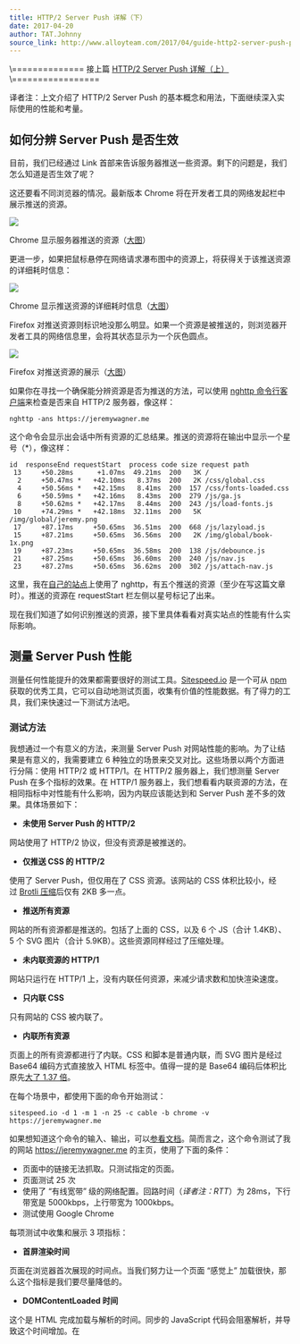 ```yaml
---
title: HTTP/2 Server Push 详解（下）
date: 2017-04-20
author: TAT.Johnny
source_link: http://www.alloyteam.com/2017/04/guide-http2-server-push-part2/
---
```


<!-- {% raw %} - for jekyll -->

\\============== 接上篇 [HTTP/2 Server Push 详解（上）](http://www.alloyteam.com/2017/04/guide-http2-server-push-part1)\\=================

译者注：上文介绍了 HTTP/2 Server Push 的基本概念和用法，下面继续深入实际使用的性能和考量。

## 如何分辨 Server Push 是否生效

目前，我们已经通过 Link 首部来告诉服务器推送一些资源。剩下的问题是，我们怎么知道是否生效了呢？

这还要看不同浏览器的情况。最新版本 Chrome 将在开发者工具的网络发起栏中展示推送的资源。

![](http://www.alloyteam.com/wp-content/uploads/2017/04/chrome-push-indicator-large-opt-1024x76.png)

Chrome 显示服务器推送的资源（[大图](https://www.smashingmagazine.com/wp-content/uploads/2017/02/chrome-push-indicator-large-opt.png)）

更进一步，如果把鼠标悬停在网络请求瀑布图中的资源上，将获得关于该推送资源的详细耗时信息：

![](http://www.alloyteam.com/wp-content/uploads/2017/04/push-timing-large-opt.png)

Chrome 显示推送资源的详细耗时信息（[大图](https://www.smashingmagazine.com/wp-content/uploads/2017/02/push-timing-large-opt.png)）

Firefox 对推送资源则标识地没那么明显。如果一个资源是被推送的，则浏览器开发者工具的网络信息里，会将其状态显示为一个灰色圆点。

![](http://www.alloyteam.com/wp-content/uploads/2017/04/firefox-push-indicator-large-opt-1024x53.png)

Firefox 对推送资源的展示（[大图](https://www.smashingmagazine.com/wp-content/uploads/2017/02/firefox-push-indicator-800w-opt.png)）

如果你在寻找一个确保能分辨资源是否为推送的方法，可以使用 [nghttp 命令行客户端](https://nghttp2.org/)来检查是否来自 HTTP/2 服务器，像这样：

    nghttp -ans https://jeremywagner.me

这个命令会显示出会话中所有资源的汇总结果。推送的资源将在输出中显示一个星号（\*），像这样：

    id  responseEnd requestStart  process code size request path
     13     +50.28ms      +1.07ms  49.21ms  200   3K /
      2     +50.47ms *   +42.10ms   8.37ms  200   2K /css/global.css
      4     +50.56ms *   +42.15ms   8.41ms  200  157 /css/fonts-loaded.css
      6     +50.59ms *   +42.16ms   8.43ms  200  279 /js/ga.js
      8     +50.62ms *   +42.17ms   8.44ms  200  243 /js/load-fonts.js
     10     +74.29ms *   +42.18ms  32.11ms  200   5K /img/global/jeremy.png
     17     +87.17ms     +50.65ms  36.51ms  200  668 /js/lazyload.js
     15     +87.21ms     +50.65ms  36.56ms  200   2K /img/global/book-1x.png
     19     +87.23ms     +50.65ms  36.58ms  200  138 /js/debounce.js
     21     +87.25ms     +50.65ms  36.60ms  200  240 /js/nav.js
     23     +87.27ms     +50.65ms  36.62ms  200  302 /js/attach-nav.js

这里，我在[自己的站点](https://jeremywagner.me/)上使用了 nghttp，有五个推送的资源（至少在写这篇文章时）。推送的资源在 requestStart 栏左侧以星号标记了出来。

现在我们知道了如何识别推送的资源，接下里具体看看对真实站点的性能有什么实际影响。

## 测量 Server Push 性能

测量任何性能提升的效果都需要很好的测试工具。[Sitespeed.io](https://www.sitespeed.io/) 是一个可从 [npm](https://www.npmjs.com/) 获取的优秀工具，它可以自动地测试页面，收集有价值的性能数据。有了得力的工具，我们来快速过一下测试方法吧。

### 测试方法

我想通过一个有意义的方法，来测量 Server Push 对网站性能的影响。为了让结果是有意义的，我需要建立 6 种独立的场景来交叉对比。这些场景以两个方面进行分隔：使用 HTTP/2 或 HTTP/1。在 HTTP/2 服务器上，我们想测量 Server Push 在多个指标的效果。在 HTTP/1 服务器上，我们想看看内联资源的方法，在相同指标中对性能有什么影响，因为内联应该能达到和 Server Push 差不多的效果。具体场景如下：

-   **未使用 Server Push 的 HTTP/2**

网站使用了 HTTP/2 协议，但没有资源是被推送的。

-   **仅推送 CSS 的 HTTP/2**

使用了 Server Push，但仅用在了 CSS 资源。该网站的 CSS 体积比较小，经过 [Brotli 压缩](https://www.smashingmagazine.com/2016/10/next-generation-server-compression-with-brotli)后仅有 2KB 多一点。

-   **推送所有资源**

网站的所有资源都是推送的。包括了上面的 CSS，以及 6 个 JS（合计 1.4KB）、5 个 SVG 图片（合计 5.9KB）。这些资源同样经过了压缩处理。

-   **未内联资源的 HTTP/1**

网站只运行在 HTTP/1 上，没有内联任何资源，来减少请求数和加快渲染速度。

-   **只内联 CSS**

只有网站的 CSS 被内联了。

-   **内联所有资源**

页面上的所有资源都进行了内联。CSS 和脚本是普通内联，而 SVG 图片是经过 Base64 编码方式直接放入 HTML 标签中。值得一提的是 Base64 编码后体积比原先[大了 1.37 倍](https://en.wikipedia.org/wiki/Base64#MIME)。

在每个场景中，都使用下面的命令开始测试：

    sitespeed.io -d 1 -m 1 -n 25 -c cable -b chrome -v https://jeremywagner.me

如果想知道这个命令的输入、输出，可以[参看文档](https://www.sitespeed.io/documentation/sitespeed.io/configuration)。简而言之，这个命令测试了我的网站 <https://jeremywagner.me> 的主页，使用了下面的条件：

-   页面中的链接无法抓取。只测试指定的页面。
-   页面测试 25 次
-   使用了 “有线宽带” 级的网络配置。回路时间（_译者注：RTT_）为 28ms，下行带宽是 5000kbps，上行带宽为 1000kbps。
-   测试使用 Google Chrome

每项测试中收集和展示 3 项指标：

-   **首屏渲染时间**

页面在浏览器首次展现的时间点。当我们努力让一个页面 “感觉上” 加载很快，那么这个指标是我们要尽量降低的。

-   **DOMContentLoaded 时间**

这个是 HTML 完成加载与解析的时间。同步的 JavaScript 代码会阻塞解析，并导致这个时间增加。在<script> 标签上使用 async 属性可以避免对解析的阻塞。

-   **页面加载时间**

这个是整个页面完成所有资源加载的耗时。

测试的所有因素都确定后，让我们看看结果！

### 测试结果

经过对上述 6 种场景的测试，我们将结果以图表形式做了展示。先看看各个场景的首屏渲染时间情况：

![首屏渲染时间](http://www.alloyteam.com/wp-content/uploads/2017/04/graph-first-paint-800w-opt.png)

首屏渲染时间（[大图](https://www.smashingmagazine.com/wp-content/uploads/2017/02/graph-first-paint-800w-opt.png)）

让我们先讲讲图表是如何设计的。图中蓝色部分代表了首屏渲染的平均时间，橙色部分是 90% 的情况，灰色部分代表了首屏渲染的最长耗时。

接下来我们讨论结果。最慢的情形是未使用任何优化的 HTTP/2 和 HTTP/1。可以看到，对 CSS 使用 Server Push 使页面渲染平均速度提升了 8%，而内联 CSS 也比简单的 HTTP/1 提升了 5% 速度。

当我们尽可能地推送了所有资源，图片却显示出了一些异样，首屏渲染时间有所轻微增加。在 HTTP/1 中我们尽可能内联所有资源，性能表现和推送所有资源差不多，仅仅少了一点时间。

结论很明确：使用 Server Push，我们能获得比 HTTP/1 中使用内联更优的性能。但随着推送或内联的资源增多，提升的效果逐渐减少。

使用 Server Push 或内联虽好，但对于首次访问的用户并没有太大价值（_译者注：实际上对于首次访问用户有很大的性能提升，猜测作者这里写错了_）。另外，这些测试实验是运行在较少资源的站点上，所以未必能反映出你的网站的使用情况。

我们再看看各项测试对 DOMContentLoaded 时间的影响：

![](http://www.alloyteam.com/wp-content/uploads/2017/04/graph-domcontentloaded-800w-opt.png)

DOMContentLoaded 时间（[大图](https://www.smashingmagazine.com/wp-content/uploads/2017/02/graph-domcontentloaded-large-opt.png)）

数据趋势跟刚才看到的图表没太大差别，除了一个需要注意的区别：在 HTTP/1 中尽可能地内联资源，相对 DOMContentLoaded 时间非常低。可能的原因是内联减少了需要下载的资源数，从而保证解析器（parser）可以不被打断地工作。

最后再看看页面加载时间的情况：

![](http://www.alloyteam.com/wp-content/uploads/2017/04/graph-page-load-800w-opt.png)

页面加载时间（[大图](https://www.smashingmagazine.com/wp-content/uploads/2017/02/graph-page-load-800w-opt.png)）

 各项测量数据依然保持了先前的趋势。仅推送 CSS 时加载时间最短。推送所有资源会偶尔导致服务迟缓，但毕竟还是比什么都不做表现更优。与内联相比，Server Push 的各项情况都是优于内联的。

在做最后总结前，还要讲讲使用 Server Push 时可能遇到的 “坑”。

## 使用 Server Push 的一些建议

Server Push 并不是性能优化的万金油，它也有一些需要注意的地方。

### 推送过多资源

前面的一项测试中，我推送了很多资源，但它们加起来也只占传输数据的一小部分。一次推送很多大资源的话，会造成页面渲染及可交互时间的延迟，因为浏览器不但要加载 HTML 文档，还要同时下载推送的资源。最好的做法是有选择性地推送，样式表文件是个不错的开始（目前它们并不是很大），接着再评估还有什么其他资源适合推送。

### 推送页面以外的资源

如果你有访客统计分析，那么这种做法也未必不好。一个好的例子是，在多页注册账户表单场景，可以推送下一页的注册步骤资源。但要澄清的是，如果你不确定用户是否会访问后续的页面，**千万不要**尝试推送它的资源。有些用户的流量是十分珍贵的，这么做可能会导致其不必的损失。

### 正确地配置 HTTP/2 服务

有些服务器会给出很多 Server Push 的配置选项。Apache 的 mod_http2 模块有一些关于如何推送资源的配置选项。[`H2PushPriority` 设置](https://httpd.apache.org/docs/2.4/mod/mod_http2.html#h2pushpriority)就比较有意思，虽然在我的服务器上使用了默认设置。有一些实验性的配置可以获得额外的性能提升。每一种 Web 服务器都有其整套不同的实验性配置，所以查看你的服务器手册，看看有哪些配置可以用起来吧！

### 推送资源可能不被缓存

Server Push 也有一些有损性能的的情况，对于访问网站的回头客们，一些资源可能会被非必要地进行推送。有些服务器会尽可能地减轻这种影响。Apache 的 mod_http2 模块使用了 [H2PushDiarySize 设置](https://httpd.apache.org/docs/2.4/mod/mod_http2.html#h2pushdiarysize)对这一点进行了一些优化。H2O 服务器有一种 [Server Push 缓存感知](https://h2o.examp1e.net/configure/http2_directives.html)特性，使用了 Cookie 机制来记录推送行为。

如果你不是使用 H2O 服务器，也可以使用服务端代码实现同样的效果，即只推送 Cookie 记录外的资源。如果有兴趣了解具体做法，可以查看[我在 CSS Tricks 上的文章](https://css-tricks.com/cache-aware-server-push)。值得一提的是，浏览器可以向服务器发送一个 RST_STREAM 帧来通知不需推送的资源。随着时间推移，这个问题的解决将会愈加优雅。

最后来总结一下以上学到的内容。

## 最后的思考

如果你已经将自己的网站迁移到 HTTP/2，你没有什么理由_不_使用服务器推送。如果你的网站因有过多的资源而显得复杂，可以从体积较小的资源开始尝试。一个好的经验法则是，考虑推送那些你曾经用到内联的资源。推送 CSS 是个不错的开始。如果感觉更有冒险精神之后，就考虑推送其他资源。要牢记在改动后测试对性能的影响。下了一定功夫后，你一定能从中有所受益。

如果你没有用像 H2O 这样使用缓存感知推送机制的服务器，可以考虑用 cookie 追踪你的用户，只在没有相关 cookie 的情况下给他们推送资源。这样可以为未知用户提升着性能的同时，最小化向已知用户的资源推送量。这不仅利于性能优化，也向用户展示了数据用量的尊重。

剩下的就需要你自己在服务器上折腾 Server Push 了，看看有哪些特性可以对你或用户有用吧。如果你想了解更多关于 Server Push，看看这些资源吧：

-   “[Server Push](https://tools.ietf.org/html/rfc7540#section-8.2),” “Hypertext Transfer Protocol Version 2 (HTTP/2),” Internet Engineering Task Force
-   “[Modernizing Our Progressive Enhancement Delivery](https://www.filamentgroup.com/lab/modernizing-delivery.html),” Scott Jehl, Filament Group
-   “[Innovating with HTTP 2.0 Server Push](https://www.igvita.com/2013/06/12/innovating-with-http-2.0-server-push/),” Ilya Grigorik


<!-- {% endraw %} - for jekyll -->